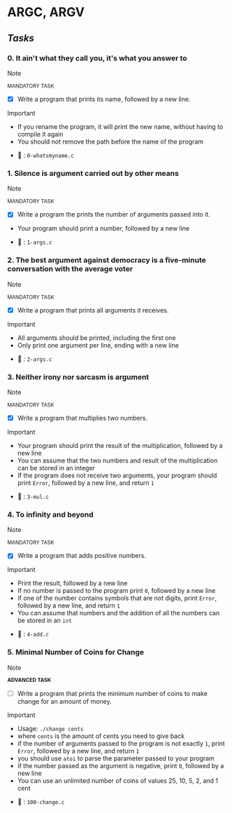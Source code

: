 # ARGC, ARGV

## _Tasks_

### 0. It ain't what they call you, it's what you answer to

> [!NOTE]
> <sup>MANDATORY TASK</sup>

- [x] Write a program that prints its name, followed by a new  line.

> [!IMPORTANT]
> * If you rename the program, it will print the new name, without having to compile it again
> * You should not remove the path before the name of the program

* :file_folder: : `0-whatsmyname.c`

### 1. Silence is argument carried out by other means

> [!NOTE]
> <sup>MANDATORY TASK</sup>

- [x] Write a program the prints the number of arguments passed into it.

* Your program should print a number, followed by a new line

* :file_folder: : `1-args.c`

### 2. The best argument against democracy is a five-minute conversation with the average voter

> [!NOTE]
> <sup>MANDATORY TASK</sup>

- [x] Write a program that prints all arguments it receives.

> [!IMPORTANT]
> * All arguments should be printed, including the first one
> * Only print one argument per line, ending with a new line

* :file_folder: : `2-args.c`

### 3. Neither irony nor sarcasm is argument

> [!NOTE]
> <sup>MANDATORY TASK</sup>

- [x] Write a program that multiplies two numbers.

> [!IMPORTANT]
> * Your program should print the result of the multiplication, followed by a new line
> * You can assume that the two numbers and result of the multiplication can be stored in an integer
> * If the program does not receive two arguments, your program should print `Error`, followed by a new line, and return `1`

* :file_folder: : `3-mul.c`

### 4. To infinity and beyond

> [!NOTE]
> <sup>MANDATORY TASK</sup>

- [x] Write a program that adds positive numbers.

> [!IMPORTANT]
> * Print the result, followed by a new line
>* If no number is passed to the program print `0`, followed by a new line
>* If one of the number contains symbols that are not digits, print `Error`, followed by a new line, and return `1`
>* You can assume that numbers and the addition of all the numbers can be stored in an `int`

* :file_folder: : `4-add.c`

### 5. Minimal Number of Coins for Change

> [!NOTE]
> **<sup>ADVANCED TASK</sup>**

- [ ] Write a program that prints the minimum number of coins to make change for an amount of money.

> [!IMPORTANT]
> * Usage: `./change cents`
> * where `cents` is the amount of cents you need to give back
> * if the number of arguments passed to the program is not exactly `1`, print `Error`, followed by a new line, and return `1`
> * you should use `atoi` to parse the parameter passed to your program
> * if the number passed as the argument is negative, print `0`, followed by a new line
> * You can use an unlimited number of coins of values 25, 10, 5, 2, and 1 cent

* :file_folder: : `100-change.c`
